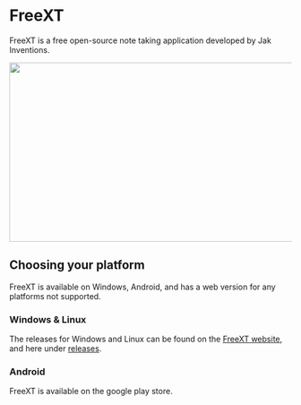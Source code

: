 # FreeXT

FreeXT is a free open-source note taking application developed by Jak Inventions.

<img src="https://freext.protosapps.com/images/FreeXT-SS2.png" data-canonical-src="https://freext.jakinventions.com/images/FreeXT-SS2.png" width="520" height="320" />

## Choosing your platform

FreeXT is available on Windows, Android, and has a web version for any platforms not supported.

### Windows & Linux

The releases for Windows and Linux can be found on the [FreeXT website](https://freext.protosapps.com/), and here under [releases](https://github.com/protos-apps/FreeXT/releases).

### Android

FreeXT is available on the google play store.
